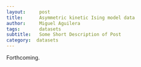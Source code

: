 ```yaml
---
layout:     post
title:      Asymmetric kinetic Ising model data
author:     Miguel Aguilera
tags:       datasets
subtitle:   Some Short Description of Post
category:  datasets
---
```

<!-- Start Writing Below in Markdown -->


Forthcoming.

